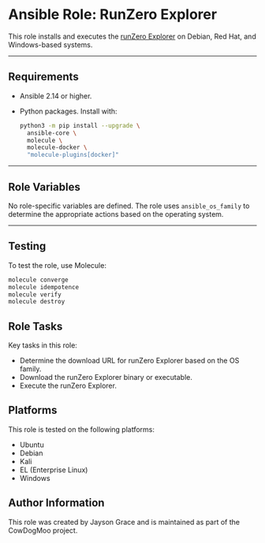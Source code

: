 # Ansible Role: RunZero Explorer

This role installs and executes the
[runZero Explorer](https://console.runzero.com/deploy/download/explorers)
on Debian, Red Hat, and Windows-based systems.

---

## Requirements

- Ansible 2.14 or higher.
- Python packages. Install with:

  ```bash
  python3 -m pip install --upgrade \
    ansible-core \
    molecule \
    molecule-docker \
    "molecule-plugins[docker]"
  ```

---

## Role Variables

No role-specific variables are defined. The role uses `ansible_os_family` to
determine the appropriate actions based on the operating system.

---

## Testing

To test the role, use Molecule:

```bash
molecule converge
molecule idempotence
molecule verify
molecule destroy
```

## Role Tasks

Key tasks in this role:

- Determine the download URL for runZero Explorer based on the OS family.
- Download the runZero Explorer binary or executable.
- Execute the runZero Explorer.

## Platforms

This role is tested on the following platforms:

- Ubuntu
- Debian
- Kali
- EL (Enterprise Linux)
- Windows

## Author Information

This role was created by Jayson Grace and is maintained as part of the
CowDogMoo project.
